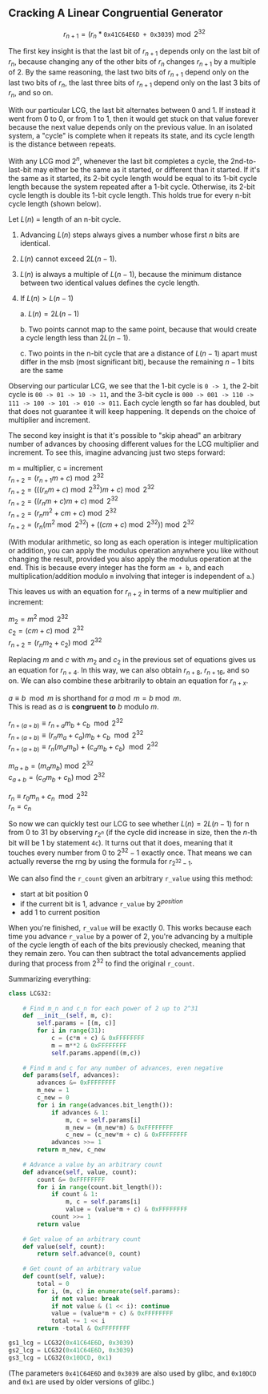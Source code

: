 ## Cracking A Linear Congruential Generator
$$
r_{n+1} = \left(r_n*\texttt{0x41C64E6D + 0x3039}\right) \bmod 2^{32}
$$

The first key insight is that the last bit of $r_{n+1}$ depends only on the last bit of $r_n$, because changing any of the other bits of $r_n$ changes $r_{n+1}$ by a multiple of 2.  By the same reasoning, the last two bits of $r_{n+1}$ depend only on the last two bits of $r_n$, the last three bits of $r_{n+1}$ depend only on the last 3 bits of $r_n$, and so on.

With our particular LCG, the last bit alternates between 0 and 1.  If instead it went from 0 to 0, or from 1 to 1, then it would get stuck on that value forever because the next value depends only on the previous value.  In an isolated system, a "cycle" is complete when it repeats its state, and its cycle length is the distance between repeats.

With any LCG mod $2^n$, whenever the last bit completes a cycle, the 2nd-to-last-bit may either be the same as it started, or different than it started.  If it's the same as it started, its 2-bit cycle length would be equal to its 1-bit cycle length because the system repeated after a 1-bit cycle.  Otherwise, its 2-bit cycle length is double its 1-bit cycle length.  This holds true for every n-bit cycle length (shown below).  

Let $L(n)$ = length of an n-bit cycle.  

1. Advancing $L(n)$ steps always gives a number whose first $n$ bits are identical.  

2. $L(n)$ cannot exceed $2L(n-1)$.  

3. $L(n)$ is always a multiple of $L(n-1)$, because the minimum distance between two identical values defines the cycle length.  

4. If $L(n) > L(n-1)$  

    a. $L(n) = 2L(n-1)$  
    
    b. Two points cannot map to the same point, because that would create a cycle length less than $2L(n-1)$.  
    
    c. Two points in the n-bit cycle that are a distance of $L(n-1)$ apart must differ in the msb (most significant bit), because the remaining $n-1$ bits are the same

Observing our particular LCG, we see that the 1-bit cycle is `0 -> 1`, the 2-bit cycle is `00 -> 01 -> 10 -> 11`, and the 3-bit cycle is `000 -> 001 -> 110 -> 111 -> 100 -> 101 -> 010 -> 011`.  Each cycle length so far has doubled, but that does not guarantee it will keep happening. It depends on the choice of multiplier and increment.

The second key insight is that it's possible to "skip ahead" an arbitrary number of advances by choosing different values for the LCG multiplier and increment.  To see this, imagine advancing just two steps forward:

$\text{m = multiplier, c = increment}$  
$r_{n+2} = (r_{n+1}m + c) \bmod 2^{32}$  
$r_{n+2} = (((r_{n}m + c) \bmod 2^{32})m + c) \bmod 2^{32}$  
$r_{n+2} = ((r_{n}m + c)m + c) \bmod 2^{32}$  
$r_{n+2} = (r_{n}m^2 + cm + c) \bmod 2^{32}$  
$r_{n+2} = (r_{n}(m^2 \bmod 2^{32}) + ((cm + c) \bmod 2^{32})) \bmod 2^{32}$  

(With modular arithmetic, so long as each operation is integer multiplication or addition, you can apply the modulus operation anywhere you like without changing the result, provided you also apply the modulus operation at the end.  This is because every integer has the form `am + b`, and each multiplication/addition modulo `m` involving that integer is independent of `a`.)

This leaves us with an equation for $r_{n+2}$ in terms of a new multiplier and increment:

$m_2 = m^2 \bmod 2^{32}$  
$c_2 = (cm + c) \bmod 2^{32}$  
$r_{n+2} = (r_nm_2 + c_2) \bmod 2^{32}$  

Replacing $m$ and $c$ with $m_{2}$ and $c_{2}$ in the previous set of equations gives us an equation for $r_{n+4}$.  In this way, we can also obtain $r_{n+8}$, $r_{n+16}$, and so on.  We can also combine these arbitrarily to obtain an equation for $r_{n+x}$.

$a \equiv b \mod m$ is shorthand for $a \bmod m = b \bmod m$.  
This is read as $a$ is **congruent to** $b$ modulo $m$.  

$r_{n+(a+b)} \equiv r_{n+a}m_b + c_b \mod 2^{32}$  
$r_{n+(a+b)} \equiv (r_nm_a  + c_a)m_b + c_b \mod 2^{32}$  
$r_{n+(a+b)} \equiv r_n(m_am_b) + (c_am_b+c_b) \mod 2^{32}$  

$m_{a+b} = (m_am_b) \bmod 2^{32}$  
$c_{a+b} = (c_am_b+c_b) \bmod 2^{32}$  

$r_{n} \equiv r_0m_n + c_n \mod 2^{32}$  
$r_{n} = c_n$  

So now we can quickly test our LCG to see whether $L(n) = 2L(n-1)$ for n from $0$ to $31$ by observing $r_{2^n}$ (if the cycle did increase in size, then the $n$-th bit will be 1 by statement `4c`). It turns out that it does, meaning that it touches every number from $0$ to $2^{32}-1$ exactly once.  That means we can actually reverse the rng by using the formula for $r_{2^{32}-1}$.

We can also find the `r_count` given an arbitrary `r_value` using this method:
- start at bit position 0
- if the current bit is 1, advance `r_value` by $2^{position}$
- add 1 to current position

When you're finished, `r_value` will be exactly 0.  This works because each time you advance `r_value` by a power of 2, you're advancing by a multiple of the cycle length of each of the bits previously checked, meaning that they remain zero.  You can then subtract the total advancements applied during that process from $2^{32}$ to find the original `r_count`.

Summarizing everything:
```py
class LCG32:
    
    # Find m_n and c_n for each power of 2 up to 2^31
    def __init__(self, m, c):
        self.params = [(m, c)]
        for i in range(31):
            c = (c*m + c) & 0xFFFFFFFF
            m = m**2 & 0xFFFFFFFF
            self.params.append((m,c))
    
    # Find m and c for any number of advances, even negative
    def params(self, advances):
        advances &= 0xFFFFFFFF
        m_new = 1
        c_new = 0
        for i in range(advances.bit_length()):
            if advances & 1:
                m, c = self.params[i]
                m_new = (m_new*m) & 0xFFFFFFFF
                c_new = (c_new*m + c) & 0xFFFFFFFF
            advances >>= 1
        return m_new, c_new
    
    # Advance a value by an arbitrary count
    def advance(self, value, count):
        count &= 0xFFFFFFFF
        for i in range(count.bit_length()):
            if count & 1:
                m, c = self.params[i]
                value = (value*m + c) & 0xFFFFFFFF
            count >>= 1
        return value
    
    # Get value of an arbitrary count
    def value(self, count):
        return self.advance(0, count)
    
    # Get count of an arbitrary value
    def count(self, value):
        total = 0
        for i, (m, c) in enumerate(self.params):
            if not value: break
            if not value & (1 << i): continue
            value = (value*m + c) & 0xFFFFFFFF
            total += 1 << i
        return -total & 0xFFFFFFFF

gs1_lcg = LCG32(0x41C64E6D, 0x3039)
gs2_lcg = LCG32(0x41C64E6D, 0x3039)
gs3_lcg = LCG32(0x10DCD, 0x1)
```

(The parameters `0x41C64E6D` and `0x3039` are also used by glibc, and  `0x10DCD` and `0x1` are used by older versions of glibc.)
